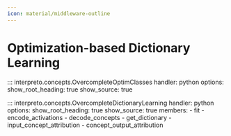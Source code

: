 ```yaml
---
icon: material/middleware-outline
---
```


# Optimization-based Dictionary Learning

::: interpreto.concepts.OvercompleteOptimClasses
    handler: python
    options:
      show_root_heading: true
      show_source: true

::: interpreto.concepts.OvercompleteDictionaryLearning
    handler: python
    options:
      show_root_heading: true
      show_source: true
      members:
        - fit
        - encode_activations
        - decode_concepts
        - get_dictionary
        - input_concept_attribution
        - concept_output_attribution
